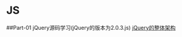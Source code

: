 # JS
##Part-01  jQuery源码学习(jQuery的版本为2.0.3.js)
[jQuery的整体架构](https://github.com/1-0-2-3/JS/blob/master/jQuery%E6%BA%90%E7%A0%81%E9%98%85%E8%AF%BB/%E5%AD%A6%E4%B9%A0%E7%AC%94%E8%AE%B0/day01-%E6%95%B4%E4%BD%93%E6%A1%86%E6%9E%B6.md)

